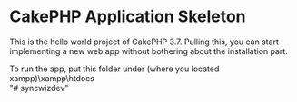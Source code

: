 # CakePHP Application Skeleton

This is the hello world project of CakePHP 3.7. Pulling this, you can start implementing a new web app without bothering about the installation part.

To run the app, put this folder under (where you located xampp)\xampp\htdocs\
"# syncwizdev" 
